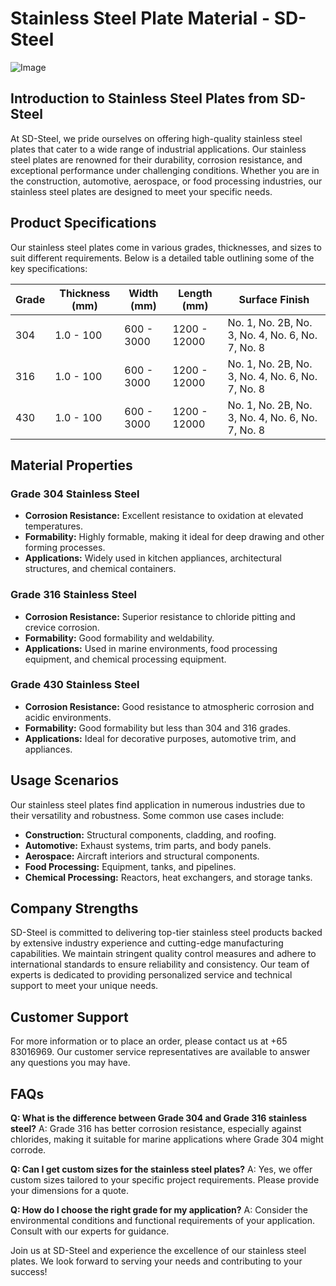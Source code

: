 # Stainless Steel Plate Material - SD-Steel

![Image](https://github.com/user-attachments/assets/2567258e-e124-4816-932d-1809bd27ef0b)

## Introduction to Stainless Steel Plates from SD-Steel

At SD-Steel, we pride ourselves on offering high-quality stainless steel plates that cater to a wide range of industrial applications. Our stainless steel plates are renowned for their durability, corrosion resistance, and exceptional performance under challenging conditions. Whether you are in the construction, automotive, aerospace, or food processing industries, our stainless steel plates are designed to meet your specific needs.

## Product Specifications

Our stainless steel plates come in various grades, thicknesses, and sizes to suit different requirements. Below is a detailed table outlining some of the key specifications:

| Grade | Thickness (mm) | Width (mm) | Length (mm) | Surface Finish |
|-------|----------------|------------|-------------|----------------|
| 304   | 1.0 - 100      | 600 - 3000 | 1200 - 12000| No. 1, No. 2B, No. 3, No. 4, No. 6, No. 7, No. 8 |
| 316   | 1.0 - 100      | 600 - 3000 | 1200 - 12000| No. 1, No. 2B, No. 3, No. 4, No. 6, No. 7, No. 8 |
| 430   | 1.0 - 100      | 600 - 3000 | 1200 - 12000| No. 1, No. 2B, No. 3, No. 4, No. 6, No. 7, No. 8 |

## Material Properties

### Grade 304 Stainless Steel

- **Corrosion Resistance:** Excellent resistance to oxidation at elevated temperatures.
- **Formability:** Highly formable, making it ideal for deep drawing and other forming processes.
- **Applications:** Widely used in kitchen appliances, architectural structures, and chemical containers.

### Grade 316 Stainless Steel

- **Corrosion Resistance:** Superior resistance to chloride pitting and crevice corrosion.
- **Formability:** Good formability and weldability.
- **Applications:** Used in marine environments, food processing equipment, and chemical processing equipment.

### Grade 430 Stainless Steel

- **Corrosion Resistance:** Good resistance to atmospheric corrosion and acidic environments.
- **Formability:** Good formability but less than 304 and 316 grades.
- **Applications:** Ideal for decorative purposes, automotive trim, and appliances.

## Usage Scenarios

Our stainless steel plates find application in numerous industries due to their versatility and robustness. Some common use cases include:

- **Construction:** Structural components, cladding, and roofing.
- **Automotive:** Exhaust systems, trim parts, and body panels.
- **Aerospace:** Aircraft interiors and structural components.
- **Food Processing:** Equipment, tanks, and pipelines.
- **Chemical Processing:** Reactors, heat exchangers, and storage tanks.

## Company Strengths

SD-Steel is committed to delivering top-tier stainless steel products backed by extensive industry experience and cutting-edge manufacturing capabilities. We maintain stringent quality control measures and adhere to international standards to ensure reliability and consistency. Our team of experts is dedicated to providing personalized service and technical support to meet your unique needs.

## Customer Support

For more information or to place an order, please contact us at +65 83016969. Our customer service representatives are available to answer any questions you may have.

## FAQs

**Q: What is the difference between Grade 304 and Grade 316 stainless steel?**
A: Grade 316 has better corrosion resistance, especially against chlorides, making it suitable for marine applications where Grade 304 might corrode.

**Q: Can I get custom sizes for the stainless steel plates?**
A: Yes, we offer custom sizes tailored to your specific project requirements. Please provide your dimensions for a quote.

**Q: How do I choose the right grade for my application?**
A: Consider the environmental conditions and functional requirements of your application. Consult with our experts for guidance.

Join us at SD-Steel and experience the excellence of our stainless steel plates. We look forward to serving your needs and contributing to your success!